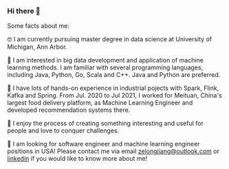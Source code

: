 ### Hi there 👋

Some facts about me:

🤓 I am currently pursuing master degree in data science at University of Michigan, Ann Arbor. 

🥑 I am interested in big data development and application of machine learning methods. I am familiar with several programming languages, including Java, Python, Go, Scala and C++. Java and Python are preferred. 

🐼 I have lots of hands-on experience in industrial pojects with Spark, Flink, Kafka and Spring. From Jul. 2020 to Jul 2021, I worked for Meituan, China's largest food delivery platform, as Machine Learning Engineer and developed recommendation systems there.

🥰 I enjoy the process of creating something interesting and useful for people and love to conquer challenges.

🔎 I am looking for software engineer and machine learning engineer positions in USA! Please contact me via email zelongjiang@outlook.com or [linkedin](https://www.linkedin.com/in/zelong-zane-jiang-49b388168/) if you would like to know more about me!

<!--
**kungtalon/kungtalon** is a ✨ _special_ ✨ repository because its `README.md` (this file) appears on your GitHub profile.

Here are some ideas to get you started:

- 🔭 I’m currently working on ...
- 🌱 I’m currently learning ...
- 👯 I’m looking to collaborate on ...
- 🤔 I’m looking for help with ...
- 💬 Ask me about ...
- 📫 How to reach me: ...
- 😄 Pronouns: ...
- ⚡ Fun fact: ...
-->
